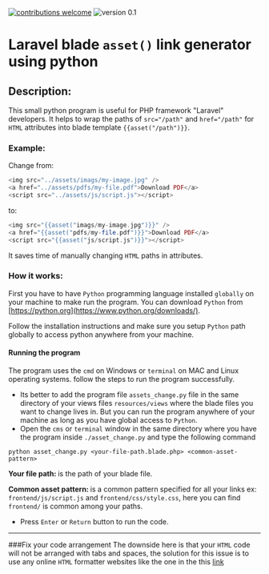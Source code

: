 [![contributions welcome](https://img.shields.io/badge/contribution-welcome-brightgreen)](https://github.com/melogail/laravel-asset-link-generator/issues)  ![version 0.1](https://img.shields.io/badge/version-0.1-orange)
# Laravel blade ```asset()``` link generator using python
## Description:
This small python program is useful for PHP framework "Laravel" developers. It helps to wrap the paths of ```src="/path"``` 
and ```href="/path"``` for ```HTML``` attributes into blade template ```{{asset("/path")}}```.


### Example:

Change from:
```php
<img src="../assets/imags/my-image.jpg" />
<a href="../assets/pdfs/my-file.pdf">Download PDF</a>
<script src="../assets/js/script.js"></script>
```

to:

```php
<img src="{{asset("imags/my-image.jpg")}}" />
<a href="{{asset("pdfs/my-file.pdf")}}">Download PDF</a>
<script src="{{asset("js/script.js")}}"></script>
```

It saves time of manually changing ```HTML``` paths in attributes.

### How it works:
First you have to have `Python` programming language installed `globally` on your machine to make run the program. You
can download `Python` from [https://python.org](https://www.python.org/downloads/).

Follow the installation instructions and make sure you setup `Python` path globally to access python anywhere from your 
machine.

#### Running the program
The program uses the `cmd` on Windows or `terminal` on MAC and Linux operating systems. follow the steps to run the program
successfully.
- Its better to add the program file `assets_change.py` file in the same directory of your views files `resources/views`
where the blade files you want to change lives in. But you can run the program anywhere of your machine as long as you 
have global access to `Python`.
- Open the `cms` or `terminal` window in the same directory where you have the program inside `./asset_change.py` and type
the following command
```
python asset_change.py <your-file-path.blade.php> <common-asset-pattern>
``` 
<b>Your file path: </b> is the path of your blade file.

<b>Common asset pattern: </b> is a common pattern specified for all your links ex: `frontend/js/script.js` and 
`frontend/css/style.css`, here you can find `frontend/` is common among your paths.
* Press `Enter` or `Return` button to run the code.
***
###Fix your code arrangement
The downside here is that your `HTML` code will not be arranged with tabs and spaces, the solution for this issue is to
use any online `HTML` formatter websites like the one in the this [link](https://www.freeformatter.com/html-formatter.html)

